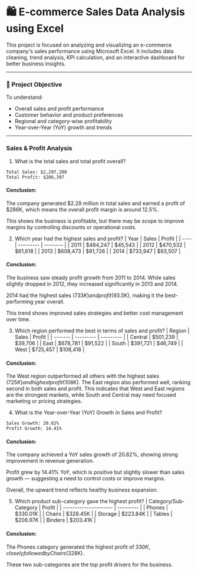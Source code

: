 
# 🛍️ E-commerce Sales Data Analysis using Excel

This project is focused on analyzing and visualizing an e-commerce company's sales performance using Microsoft Excel. It includes data cleaning, trend analysis, KPI calculation, and an interactive dashboard for better business insights.

---

### 📌 Project Objective
To understand:
- Overall sales and profit performance
- Customer behavior and product preferences
- Regional and category-wise profitability
- Year-over-Year (YoY) growth and trends

---

###  Sales & Profit Analysis

1. What is the total sales and total profit overall?
```
Total Sales: $2,297,200
Total Profit: $286,397
```
#### Conclusion:
The company generated $2.29 million in total sales and earned a profit of $286K, which means the overall profit margin is around 12.5%.

This shows the business is profitable, but there may be scope to improve margins by controlling discounts or operational costs.


2. Which year had the highest sales and profit?
| Year | Sales     | Profit   |
| ---- | --------- | -------- |
| 2011 | \$484,247 | \$45,543 |
| 2012 | \$470,532 | \$61,618 |
| 2013 | \$608,473 | \$81,726 |
| 2014 | \$733,947 | \$93,507 |

#### Conclusion:
The business saw steady profit growth from 2011 to 2014.
While sales slightly dropped in 2012, they increased significantly in 2013 and 2014.

2014 had the highest sales ($733K) and profit ($93.5K), making it the best-performing year overall.

This trend shows improved sales strategies and better cost management over time.

3. Which region performed the best in terms of sales and profit?
| Region  | Sales     | Profit    |
| ------- | --------- | --------- |
| Central | \$501,239 | \$39,706  |
| East    | \$678,781 | \$91,522  |
| South   | \$391,721 | \$46,749  |
| West    | \$725,457 | \$108,418 |

#### Conclusion:
The West region outperformed all others with the highest sales ($725K) and highest profit ($108K).
The East region also performed well, ranking second in both sales and profit.
This indicates that West and East regions are the strongest markets, while South and Central may need focused marketing or pricing strategies.

4. What is the Year-over-Year (YoY) Growth in Sales and Profit?
```
Sales Growth: 20.62%
Profit Growth: 14.41%
```
#### Conclusion:
The company achieved a YoY sales growth of 20.62%, showing strong improvement in revenue generation.

Profit grew by 14.41% YoY, which is positive but slightly slower than sales growth — suggesting a need to control costs or improve margins.

Overall, the upward trend reflects healthy business expansion.

5. Which product sub-category gave the highest profit?
| Category/Sub-Category | Profit    |
| --------------------- | --------- |
| Phones                | \$330.01K |
| Chairs                | \$328.45K |
| Storage               | \$223.84K |
| Tables                | \$206.97K |
| Binders               | \$203.41K |

#### Conclusion:
The Phones category generated the highest profit of $330K, closely followed by Chairs ($328K).

These two sub-categories are the top profit drivers for the business.
